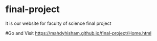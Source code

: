 # final-project
It is our website for faculty of science final project 

#Go and Visit
https://mahdyhisham.github.io/final-project/Home.html

